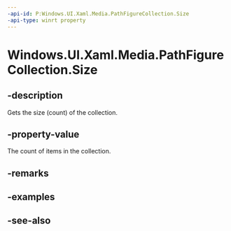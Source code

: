 ```yaml
---
-api-id: P:Windows.UI.Xaml.Media.PathFigureCollection.Size
-api-type: winrt property
---
```


<!-- Property syntax
public uint Size { get; }
-->

# Windows.UI.Xaml.Media.PathFigureCollection.Size

## -description
Gets the size (count) of the collection.



## -property-value
The count of items in the collection.

## -remarks

## -examples

## -see-also
